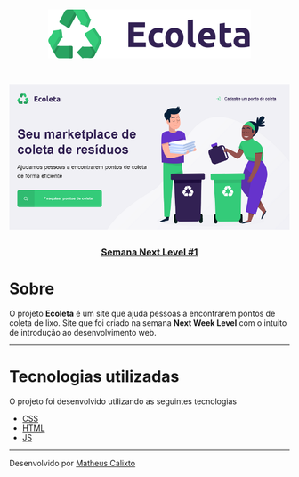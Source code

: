 <h1 align="center">
    <img src="/assets/logo.svg">
</h1>

<h1 align="center" style="border-radius: 8px;">
    <img src="assets/ecoleta.png">
</h1>

<h3 align="center">
    <a href="https://nextlevelweek.com/inscricao/1?gclid=EAIaIQobChMIotuFiO_g6QIVBwiRCh0kcAbAEAAYASAAEgLgWPD_BwE">Semana Next Level #1</a>
<h3 aligh="center">
 
 # Sobre #

O projeto **Ecoleta** é um site que ajuda pessoas a encontrarem pontos de coleta de lixo. Site que foi criado na semana **Next Week Level** com o intuito de introdução ao desenvolvimento web.

---

# Tecnologias utilizadas #

O projeto foi desenvolvido utilizando as seguintes tecnologias

- [CSS](https://developer.mozilla.org/pt-BR/docs/Web/CSS)
- [HTML](https://developer.mozilla.org/pt-BR/docs/Web/HTML)
- [JS](https://developer.mozilla.org/pt-BR/docs/Web/JavaScript)

---

Desenvolvido por [Matheus Calixto](https://www.linkedin.com/in/matheus-calixto-silva/)
